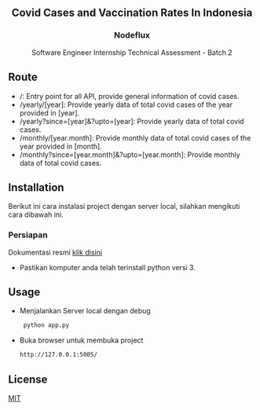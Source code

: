 <div align="center">
  <h2 align="center">Covid Cases and Vaccination Rates In Indonesia</h2>
  <h3 align="center">Nodeflux</h3>
  <p align="center">
    Software Engineer Internship Technical Assessment - Batch 2
  </p>
</div>

## Route
* /: Entry point for all API, provide general information of covid cases.
* /yearly/[year]: Provide yearly data of total covid cases of the year provided in [year].
* /yearly?since=[year]&?upto=[year]: Provide yearly data of total covid cases.
* /monthly/[year.month]: Provide monthly data of total covid cases of the year provided in [month].
* /monthly?since=[year.month]&?upto=[year.month]: Provide monthly data of total covid cases.

<!-- INSTALASI -->
## Installation
Berikut ini cara instalasi project dengan server local, silahkan mengikuti cara dibawah ini.

### Persiapan
Dokumentasi resmi <a href="https://flask.palletsprojects.com/en/2.0.x/"> klik disini </a>
* Pastikan komputer anda telah terinstall python versi 3.

<!-- PENGGUNAAN -->
## Usage
* Menjalankan Server local dengan debug
  ```sh
   python app.py
   ```

* Buka browser untuk membuka project
   ```sh
   http://127.0.0.1:5005/
   ```
## License
[MIT](https://choosealicense.com/licenses/mit/)
